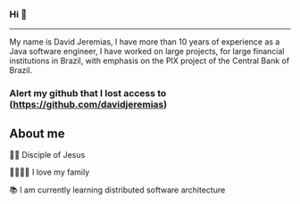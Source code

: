 ### Hi 👋
______________________________________________________________________________________

My name is David Jeremias, I have more than 10 years of experience as a Java software engineer, I have worked on large projects, for large financial institutions in Brazil, with emphasis on the PIX project of the Central Bank of Brazil.

### Alert my github that I lost access to (https://github.com/davidjeremias)

## About me

🙌🏻 Disciple of Jesus

👨‍👩‍👧‍👦 I love my family

📚 I am currently learning distributed software architecture

